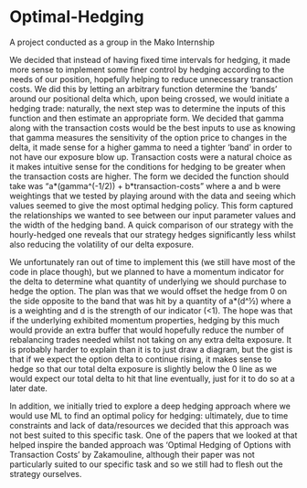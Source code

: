 # Optimal-Hedging
A project conducted as a group in the Mako Internship

We decided that instead of having fixed time intervals for hedging, it made more sense to implement some finer control by hedging according to the needs of our position, hopefully helping to reduce unnecessary transaction costs. We did this by letting an arbitrary function determine the ‘bands’ around our positional delta which, upon being crossed, we would initiate a hedging trade: naturally, the next step was to determine the inputs of this function and then estimate an appropriate form. We decided that gamma along with the transaction costs would be the best inputs to use as knowing that gamma measures the sensitivity of the option price to changes in the delta, it made sense for a higher gamma to need a tighter ‘band’ in order to not have our exposure blow up. Transaction costs were a natural choice as it makes intuitive sense for the conditions for hedging to be greater when the transaction costs are higher. The form we decided the function should take was “a*(gamma^(-1/2)) + b*transaction-costs” where a and b were weightings that we tested by playing around with the data and seeing which values seemed to give the most optimal hedging policy. This form captured the relationships we wanted to see between our input parameter values and the width of the hedging band. A quick comparison of our strategy with the hourly-hedged one reveals that our strategy hedges significantly less whilst also reducing the volatility of our delta exposure.

We unfortunately ran out of time to implement this (we still have most of the code in place though), but we planned to have a momentum indicator for the delta to determine what quantity of underlying we should purchase to hedge the option. The plan was that we would offset the hedge from 0 on the side opposite to the band that was hit by a quantity of a*(d^½) where a is a weighting and d is the strength of our indicator (<1). The hope was that if the underlying exhibited momentum properties, hedging by this much would provide an extra buffer that would hopefully reduce the number of rebalancing trades needed whilst not taking on any extra delta exposure. It is probably harder to explain than it is to just draw a diagram, but the gist is that if we expect the option delta to continue rising, it makes sense to hedge so that our total delta exposure is slightly below the 0 line as we would expect our total delta to hit that line eventually, just for it to do so at a later date.

In addition, we initially tried to explore a deep hedging approach where we would use ML to find an optimal policy for hedging: ultimately, due to time constraints and lack of data/resources we decided that this approach was not best suited to this specific task. One of the papers that we looked at that helped inspire the banded approach was ‘Optimal Hedging of Options with Transaction Costs’ by Zakamouline, although their paper was not particularly suited to our specific task and so we still had to flesh out the strategy ourselves.
